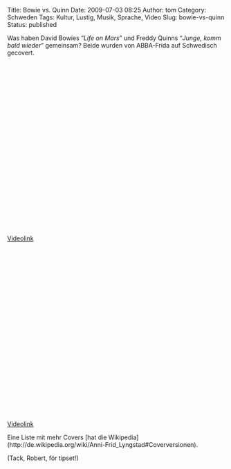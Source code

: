 Title: Bowie vs. Quinn
Date: 2009-07-03 08:25
Author: tom
Category: Schweden
Tags: Kultur, Lustig, Musik, Sprache, Video
Slug: bowie-vs-quinn
Status: published

Was haben David Bowies “*Life on Mars*” und Freddy Quinns “*Junge, komm
bald wieder*” gemeinsam? Beide wurden von ABBA-Frida auf Schwedisch
gecovert.

<!--more Videos nach dem Klick &raquo; -->

<p>
<object width="480" height="385">
<param name="movie" value="http://www.youtube.com/v/W0juqEN5cig&amp;hl=en&amp;fs=1&amp;"></param><param name="allowFullScreen" value="true"></param><param name="allowscriptaccess" value="always"></param>

<embed src="http://www.youtube.com/v/W0juqEN5cig&amp;hl=en&amp;fs=1&amp;" type="application/x-shockwave-flash" allowscriptaccess="always" allowfullscreen="true" width="480" height="385">
</embed>
</object>
  
[Videolink](http://www.youtube.com/watch?v=W0juqEN5cig)

</p>
<p>
<object width="480" height="385">
<param name="movie" value="http://www.youtube.com/v/0KSSRp36_l0&amp;hl=en&amp;fs=1&amp;"></param><param name="allowFullScreen" value="true"></param><param name="allowscriptaccess" value="always"></param>

<embed src="http://www.youtube.com/v/0KSSRp36_l0&amp;hl=en&amp;fs=1&amp;" type="application/x-shockwave-flash" allowscriptaccess="always" allowfullscreen="true" width="480" height="385">
</embed>
</object>
  
[Videolink](http://www.youtube.com/watch?v=0KSSRp36_l0)

</p>
Eine Liste mit mehr Covers [hat die
Wikipedia](http://de.wikipedia.org/wiki/Anni-Frid_Lyngstad#Coverversionen).

(Tack, Robert, för tipset!)

